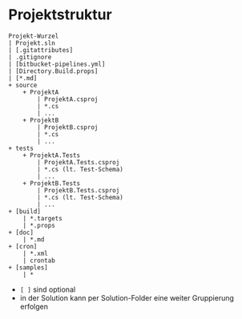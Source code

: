 ﻿# Projektstruktur

```
Projekt-Wurzel
| Projekt.sln
| [.gitattributes]
| .gitignore
| [bitbucket-pipelines.yml]
| [Directory.Build.props]
| [*.md]
+ source
    + ProjektA
        | ProjektA.csproj
        | *.cs
        | ...
    + ProjektB
        | ProjektB.csproj
        | *.cs
        | ...
+ tests
    + ProjektA.Tests
        | ProjektA.Tests.csproj
        | *.cs (lt. Test-Schema)
        | ...
    + ProjektB.Tests
        | ProjektB.Tests.csproj
        | *.cs (lt. Test-Schema)
        | ...
+ [build]
    | *.targets
    | *.props
+ [doc]
    | *.md
+ [cron]
    | *.xml
    | crontab
+ [samples]
    | *
```

* `[ ]` sind optional  
* in der Solution kann per Solution-Folder eine weiter Gruppierung erfolgen
